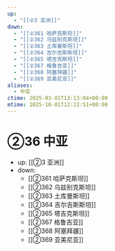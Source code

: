 ```yaml
---
up:
  - "[[②3 亚洲]]"
down:
  - "[[②361 哈萨克斯坦]]"
  - "[[②362 乌兹别克斯坦]]"
  - "[[②363 土库曼斯坦]]"
  - "[[②364 吉尔吉斯斯坦]]"
  - "[[②365 塔吉克斯坦]]"
  - "[[②367 格鲁吉亚]]"
  - "[[②368 阿塞拜疆]]"
  - "[[②369 亚美尼亚]]"
aliases:
  - 中亚
ctime: 2025-03-01T13:13:04+08:00
mtime: 2025-10-01T12:22:51+08:00
---
```


# ②36 中亚

- up: [[②3 亚洲]]
- down:	
	- [[②361 哈萨克斯坦]]
	- [[②362 乌兹别克斯坦]]
	- [[②363 土库曼斯坦]]
	- [[②364 吉尔吉斯斯坦]]
	- [[②365 塔吉克斯坦]]
	- [[②367 格鲁吉亚]]
	- [[②368 阿塞拜疆]]
	- [[②369 亚美尼亚]]
	
